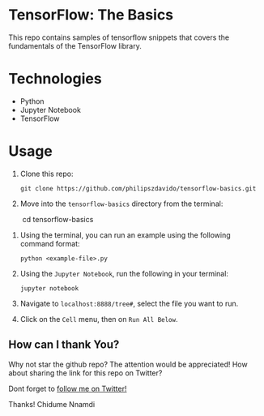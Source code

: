 # TensorFlow: The Basics

This repo contains samples of tensorflow snippets that covers the fundamentals of the TensorFlow library.

# Technologies

* Python
* Jupyter Notebook
* TensorFlow

# Usage
1.  Clone this repo:

        git clone https://github.com/philipszdavido/tensorflow-basics.git

1.  Move into the `tensorflow-basics` directory from the terminal:

        cd tensorflow-basics

1.  Using the terminal, you can run an example using the following command format:

        python <example-file>.py

1.  Using the `Jupyter Notebook`, run the following in your terminal:

        jupyter notebook

1.  Navigate to `localhost:8888/tree#`, select the file you want to run.
1.  Click on the `Cell` menu, then on `Run All Below`.

## How can I thank You?
Why not star the github repo? The attention would be appreciated! How about sharing the link for this repo on Twitter?

Dont forget to [follow me on Twitter!](https://twitter.com/ngArchangel)

Thanks! Chidume Nnamdi
